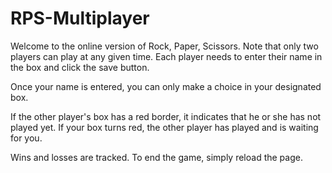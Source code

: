 # RPS-Multiplayer
Welcome to the online version of Rock, Paper, Scissors.  Note that only two players can play at any given time.  Each player needs to enter their name in the box and click the save button.

Once your name is entered, you can only make a choice in your designated box.

If the other player's box has a red border, it indicates that he or she has not played yet.  If your box turns red, the other player has played and is waiting for you.

Wins and losses are tracked.  To end the game, simply reload the page.
